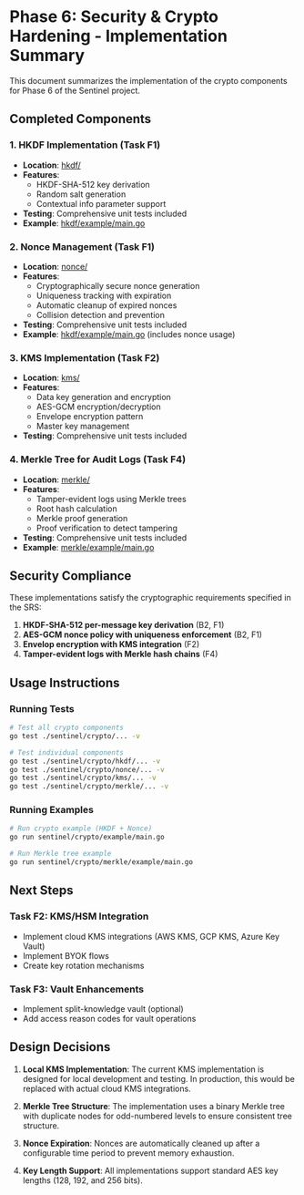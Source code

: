 # Phase 6: Security & Crypto Hardening - Implementation Summary

This document summarizes the implementation of the crypto components for Phase 6 of the Sentinel project.

## Completed Components

### 1. HKDF Implementation (Task F1)
- **Location**: [hkdf/](hkdf/)
- **Features**:
  - HKDF-SHA-512 key derivation
  - Random salt generation
  - Contextual info parameter support
- **Testing**: Comprehensive unit tests included
- **Example**: [hkdf/example/main.go](example/main.go)

### 2. Nonce Management (Task F1)
- **Location**: [nonce/](nonce/)
- **Features**:
  - Cryptographically secure nonce generation
  - Uniqueness tracking with expiration
  - Automatic cleanup of expired nonces
  - Collision detection and prevention
- **Testing**: Comprehensive unit tests included
- **Example**: [hkdf/example/main.go](example/main.go) (includes nonce usage)

### 3. KMS Implementation (Task F2)
- **Location**: [kms/](kms/)
- **Features**:
  - Data key generation and encryption
  - AES-GCM encryption/decryption
  - Envelope encryption pattern
  - Master key management
- **Testing**: Comprehensive unit tests included

### 4. Merkle Tree for Audit Logs (Task F4)
- **Location**: [merkle/](merkle/)
- **Features**:
  - Tamper-evident logs using Merkle trees
  - Root hash calculation
  - Merkle proof generation
  - Proof verification to detect tampering
- **Testing**: Comprehensive unit tests included
- **Example**: [merkle/example/main.go](merkle/example/main.go)

## Security Compliance

These implementations satisfy the cryptographic requirements specified in the SRS:

1. **HKDF-SHA-512 per-message key derivation** (B2, F1)
2. **AES-GCM nonce policy with uniqueness enforcement** (B2, F1)
3. **Envelop encryption with KMS integration** (F2)
4. **Tamper-evident logs with Merkle hash chains** (F4)

## Usage Instructions

### Running Tests
```bash
# Test all crypto components
go test ./sentinel/crypto/... -v

# Test individual components
go test ./sentinel/crypto/hkdf/... -v
go test ./sentinel/crypto/nonce/... -v
go test ./sentinel/crypto/kms/... -v
go test ./sentinel/crypto/merkle/... -v
```

### Running Examples
```bash
# Run crypto example (HKDF + Nonce)
go run sentinel/crypto/example/main.go

# Run Merkle tree example
go run sentinel/crypto/merkle/example/main.go
```

## Next Steps

### Task F2: KMS/HSM Integration
- Implement cloud KMS integrations (AWS KMS, GCP KMS, Azure Key Vault)
- Implement BYOK flows
- Create key rotation mechanisms

### Task F3: Vault Enhancements
- Implement split-knowledge vault (optional)
- Add access reason codes for vault operations

## Design Decisions

1. **Local KMS Implementation**: The current KMS implementation is designed for local development and testing. In production, this would be replaced with actual cloud KMS integrations.

2. **Merkle Tree Structure**: The implementation uses a binary Merkle tree with duplicate nodes for odd-numbered levels to ensure consistent tree structure.

3. **Nonce Expiration**: Nonces are automatically cleaned up after a configurable time period to prevent memory exhaustion.

4. **Key Length Support**: All implementations support standard AES key lengths (128, 192, and 256 bits).